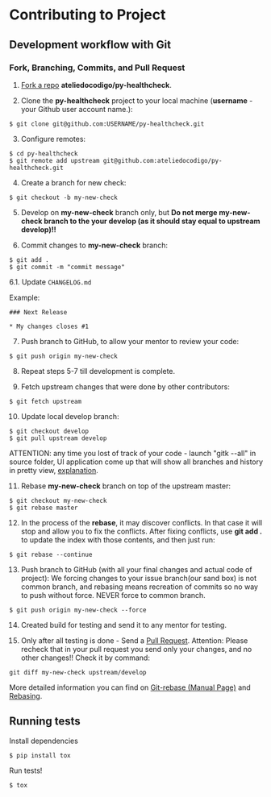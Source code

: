 # Contributing to Project

## Development workflow with Git

### Fork, Branching, Commits, and Pull Request

1. [Fork a repo](http://help.github.com/fork-a-repo/) **ateliedocodigo/py-healthcheck**.

2. Clone the **py-healthcheck** project to your local machine (**username** - your Github user account name.):
```
$ git clone git@github.com:USERNAME/py-healthcheck.git
```
3. Configure remotes:
```
$ cd py-healthcheck
$ git remote add upstream git@github.com:ateliedocodigo/py-healthcheck.git
```
4. Create a branch for new check:
```
$ git checkout -b my-new-check
```
5. Develop on **my-new-check** branch only, but **Do not merge my-new-check branch to the your develop (as it should stay equal to upstream develop)!!**

6. Commit changes to **my-new-check** branch:
```
$ git add .
$ git commit -m "commit message"
```

6.1. Update `CHANGELOG.md`

Example:
```
### Next Release

* My changes closes #1
```

7. Push branch to GitHub, to allow your mentor to review your code:
```
$ git push origin my-new-check
```
8. Repeat steps 5-7 till development is complete.

9. Fetch upstream changes that were done by other contributors:
```
$ git fetch upstream
```
10. Update local develop branch:
```
$ git checkout develop
$ git pull upstream develop
```

ATTENTION: any time you lost of track of your code - launch "gitk --all" in source folder, UI application come up that will show all branches and history in pretty view, [explanation](http://lostechies.com/joshuaflanagan/2010/09/03/use-gitk-to-understand-git/).

11. Rebase **my-new-check** branch on top of the upstream master:
```
$ git checkout my-new-check
$ git rebase master
```
12. In the process of the **rebase**, it may discover conflicts. In that case it will stop and allow you to fix the conflicts. After fixing conflicts, use **git add .** to update the index with those contents, and then just run:
```
$ git rebase --continue
```
13. Push branch to GitHub (with all your final changes and actual code of project):
We forcing changes to your issue branch(our sand box) is not common branch, and rebasing means recreation of commits so no way to push without force. NEVER force to common branch.
```
$ git push origin my-new-check --force
```

14. Created build for testing and send it to any mentor for testing.

15. Only after all testing is done - Send a [Pull Request](http://help.github.com/send-pull-requests/).
Attention: Please recheck that in your pull request you send only your changes, and no other changes!!
Check it by command:
```
git diff my-new-check upstream/develop
```
More detailed information you can find on [Git-rebase (Manual Page)](http://kernel.org/pub/software/scm/git/docs/git-rebase.html) and [Rebasing](http://git-scm.com/book/en/v2/Git-Branching-Rebasing).

## Running tests

Install dependencies
```
$ pip install tox
```

Run tests!
```
$ tox
```
